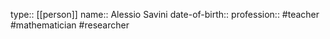 type:: [[person]]
name:: Alessio Savini
date-of-birth::
profession:: #teacher #mathematician #researcher
